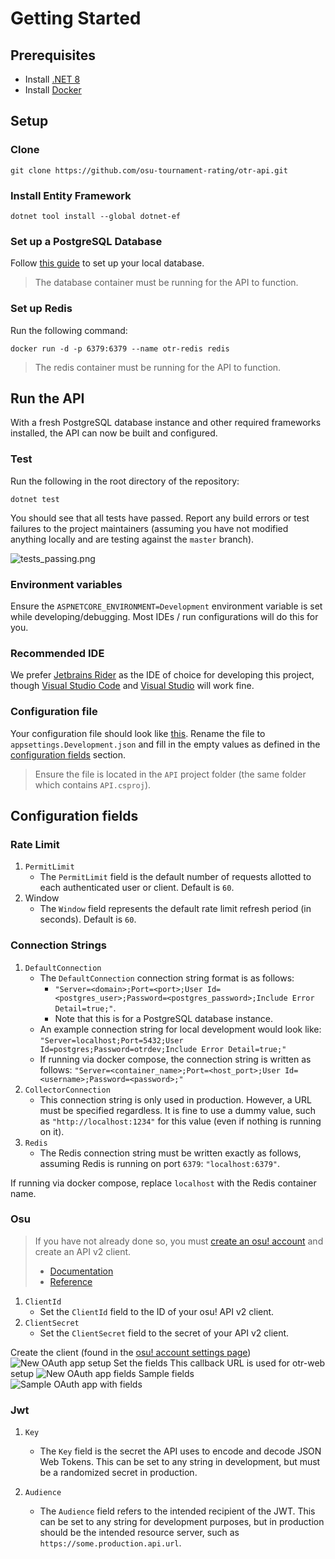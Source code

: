 # Getting Started

## Prerequisites

* Install [.NET 8](https://dotnet.microsoft.com/en-us/download/dotnet/8.0)
* Install [Docker](https://www.docker.com/)

## Setup

### Clone

```Shell
git clone https://github.com/osu-tournament-rating/otr-api.git
```

### Install Entity Framework

```
dotnet tool install --global dotnet-ef
```

### Set up a PostgreSQL Database

Follow [this guide](Database-Setup-Backup-and-Recovery.md) to set up your local database.

> The database container must be running for the API to function.

### Set up Redis

Run the following command:

`docker run -d -p 6379:6379 --name otr-redis redis`

> The redis container must be running for the API to function.

## Run the API

With a fresh PostgreSQL database instance and other required frameworks installed, the API can now be built and configured.

### Test

Run the following in the root directory of the repository:

```Shell
dotnet test
```

You should see that all tests have passed. Report any build errors or test failures to the project maintainers (assuming you have not modified anything locally and are testing against the `master` branch).

![tests_passing.png](tests_passing.png)

### Environment variables

Ensure the `ASPNETCORE_ENVIRONMENT=Development` environment variable is set while developing/debugging. Most IDEs / run configurations will do this for you.

### Recommended IDE

We prefer [Jetbrains Rider](https://www.jetbrains.com/rider/) as the IDE of choice for developing this project, though [Visual Studio Code](https://code.visualstudio.com/) and [Visual Studio](https://visualstudio.microsoft.com/) will work fine.

### Configuration file

Your configuration file should look like [this](https://github.com/osu-tournament-rating/otr-api/blob/master/API/example.appsettings.json). Rename the file to `appsettings.Development.json` and fill in the empty values as defined in the [configuration fields](#configuration-fields) section.

> Ensure the file is located in the `API` project folder (the same folder which contains `API.csproj`).
> 

## Configuration fields

### Rate Limit

1. `PermitLimit`
   - The `PermitLimit` field is the default number of requests allotted to each authenticated user or client. Default is `60`.
2. Window
   - The `Window` field represents the default rate limit refresh period (in seconds). Default is `60`.

### Connection Strings

1. `DefaultConnection`
   - The `DefaultConnection` connection string format is as follows:
      - `"Server=<domain>;Port=<port>;User Id=<postgres_user>;Password=<postgres_password>;Include Error Detail=true;"`. 
      - Note that this is for a PostgreSQL database instance.
   - An example connection string for local development would look like:
`"Server=localhost;Port=5432;User Id=postgres;Password=otrdev;Include Error Detail=true;"`
   - If running via docker compose, the connection string is written as follows:
`"Server=<container_name>;Port=<host_port>;User Id=<username>;Password=<password>;"`
2. `CollectorConnection`
   - This connection string is only used in production. However, a URL must be specified regardless. It is fine to use a dummy value, such as `"http://localhost:1234"` for this value (even if nothing is running on it).
3. `Redis`
   - The Redis connection string must be written exactly as follows, assuming Redis is running on port `6379`: `"localhost:6379"`.

If running via docker compose, replace `localhost` with the Redis container name.

### Osu

> If you have not already done so, you must [create an osu! account](https://osu.ppy.sh/wiki/en/Registration) and create an API v2 client.
> 
> - [Documentation](https://osu.ppy.sh/wiki/en/osu%21api)
> - [Reference](https://osu.ppy.sh/docs/index.html)

1. `ClientId`
   - Set the `ClientId` field to the ID of your osu! API v2 client.
2. `ClientSecret`
   - Set the `ClientSecret` field to the secret of your API v2 client.

<procedure collapsible="true" default-state="collapsed" title="Further osu! API setup instructions">
   <step>
      Create the client (found in the <a href="https://osu.ppy.sh/home/account/edit">osu! account settings page</a>) <img src="new-oauth-app.png" alt="New OAuth app setup"/>
   </step> 
   <step>
      Set the fields
      <tip>This callback URL is used for otr-web setup</tip>
      <img src="new-oauth-app-fields.png" alt="New OAuth app fields"/>
   </step>
   <step>
      Sample fields <img src="sample-oauth-app.png" alt="Sample OAuth app with fields"/>
   </step>
</procedure>

### Jwt

1. `Key`
   - The `Key` field is the secret the API uses to encode and decode JSON Web Tokens. This can be set to any string in development, but must be a randomized secret in production.

2. `Audience`
   - The `Audience` field refers to the intended recipient of the JWT. This can be set to any string for development purposes, but in production should be the intended resource server, such as `https://some.production.api.url`.